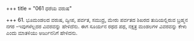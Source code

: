 +++
title = "061 ಧರೆಯ ವರುಷ"

+++
61. ಭೂಮಂಡಲದ ವರುಷ, ದ್ವೀಪ, ಪರ್ವತ, ಸಮುದ್ರ, ಮೇರು ಪರ್ವತದ ಶಿಖರದ ತುದಿಯಲ್ಲಿರುವ ಬ್ರಹ್ಮನ ನಗರ -ಇವುಗಳೆಲ್ಲದರ ವಿವರವನ್ನು ಹೇಳಿದೆನು. ಈಗ ಸೂರ್ಯನ ರಥದ ಪಥ, ನಕ್ಷತ್ರ ಮಂಡಲಗಳ ವಿವರವನ್ನು ಕೇಳು ಎಂದು ಮಾತಳಿಯು ಅರ್ಜುನನಿಗೆ ಹೇಳಿದನು.